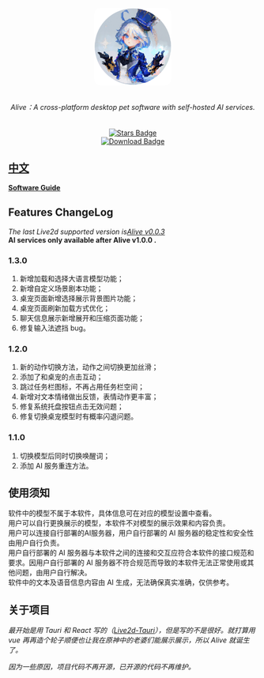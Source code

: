 
<div align="center" style="display: flex; flex-direction: column; align-items: center;">
<img style="width: 156px; height: 156px; border-radius: 12px;" src="../../assets/app-icon-rounded.png" alt="App Icon"/></a>
<br>
<br>
<i>Alive：A cross-platform desktop pet software with self-hosted AI services.</i>
<br>
<br>
<a href="https://github.com/TopSea/Alive/stargazers"><img src="https://img.shields.io/github/stars/TopSea/Alive" alt="Stars Badge"/></a>
<a href="https://github.com/TopSea/Alive/releases"><img src="https://img.shields.io/github/downloads/TopSea/Alive/total" alt="Download Badge"/></a>
</div>

## [中文](./docs/en/README.md)

[**Software Guide**](https://topsea.github.io/alive)


## Features ChangeLog

*The last Live2d supported version is[Alive v0.0.3](https://github.com/TopSea/Alive/releases/tag/v0.0.3)*    
**AI services only available after Alive v1.0.0 .**     
### 1.3.0 
1. 新增加载和选择大语言模型功能；
2. 新增自定义场景剧本功能；
3. 桌宠页面新增选择展示背景图片功能；
4. 桌宠页面刷新加载方式优化；
5. 聊天信息展示新增展开和压缩页面功能；
6. 修复输入法遮挡 bug。
### 1.2.0 
1. 新的动作切换方法，动作之间切换更加丝滑；
2. 添加了和桌宠的点击互动；
3. 跳过任务栏图标，不再占用任务栏空间；
4. 新增对文本情绪做出反馈，表情动作更丰富；
5. 修复系统托盘按钮点击无效问题；
6. 修复切换桌宠模型时有概率闪退问题。

### 1.1.0
1. 切换模型后同时切换唤醒词；
2. 添加 AI 服务重连方法。



## 使用须知
软件中的模型不属于本软件，具体信息可在对应的模型设置中查看。  
用户可以自行更换展示的模型，本软件不对模型的展示效果和内容负责。    
用户可以连接自行部署的AI服务器，用户自行部署的 AI 服务器的稳定性和安全性由用户自行负责。    
用户自行部署的 AI 服务器与本软件之间的连接和交互应符合本软件的接口规范和要求。因用户自行部署的 AI 服务器不符合规范而导致的本软件无法正常使用或其他问题，由用户自行解决。    
软件中的文本及语音信息内容由 AI 生成，无法确保真实准确，仅供参考。     
   

## 关于项目
*最开始是用 Tauri 和 React 写的（[Live2d-Tauri]），但是写的不是很好。就打算用 vue 再再造个轮子顺便也让我在原神中的老婆们能展示展示，所以 Alive 就诞生了。*    

*因为一些原因，项目代码不再开源，已开源的代码不再维护。*



[Alive]: https://github.com/TopSea/Alive/releases/
[AliveAi]: https://github.com/TopSea/AliveAi
[Live2d-Tauri]: https://github.com/TopSea/Live2d-Tauri

